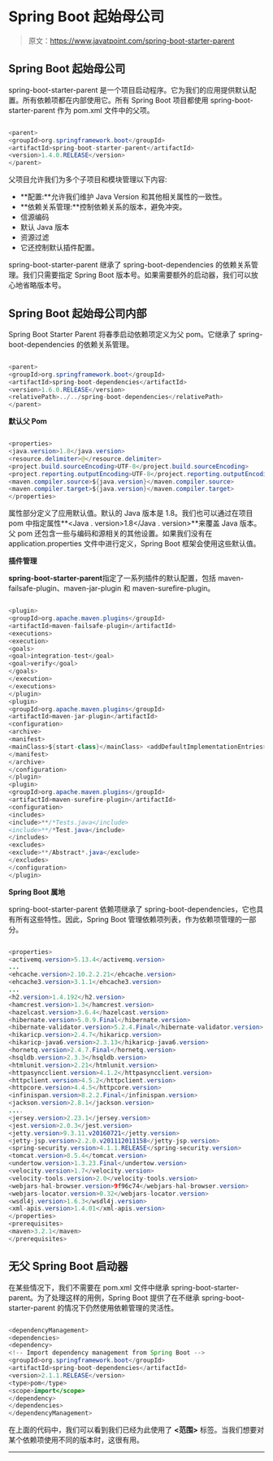 # Spring Boot 起始母公司

> 原文：<https://www.javatpoint.com/spring-boot-starter-parent>

## Spring Boot 起始母公司

spring-boot-starter-parent 是一个项目启动程序。它为我们的应用提供默认配置。所有依赖项都在内部使用它。所有 Spring Boot 项目都使用 spring-boot-starter-parent 作为 pom.xml 文件中的父项。

```java

<parent>
<groupId>org.springframework.boot</groupId>
<artifactId>spring-boot-starter-parent</artifactId>
<version>1.4.0.RELEASE</version>
</parent>

```

父项目允许我们为多个子项目和模块管理以下内容:

*   **配置:**允许我们维护 Java Version 和其他相关属性的一致性。
*   **依赖关系管理:**控制依赖关系的版本，避免冲突。
*   信源编码
*   默认 Java 版本
*   资源过滤
*   它还控制默认插件配置。

spring-boot-starter-parent 继承了 spring-boot-dependencies 的依赖关系管理。我们只需要指定 Spring Boot 版本号。如果需要额外的启动器，我们可以放心地省略版本号。

## Spring Boot 起始母公司内部

Spring Boot Starter Parent 将春季启动依赖项定义为父 pom。它继承了 spring-boot-dependencies 的依赖关系管理。

```java

<parent>
<groupId>org.springframework.boot</groupId>
<artifactId>spring-boot-dependencies</artifactId>
<version>1.6.0.RELEASE</version>
<relativePath>../../spring-boot-dependencies</relativePath>
</parent>

```

**默认父 Pom**

```java

<properties>
<java.version>1.8</java.version>
<resource.delimiter>@</resource.delimiter> 
<project.build.sourceEncoding>UTF-8</project.build.sourceEncoding>
<project.reporting.outputEncoding>UTF-8</project.reporting.outputEncoding>
<maven.compiler.source>${java.version}</maven.compiler.source>
<maven.compiler.target>${java.version}</maven.compiler.target>
</properties>

```

属性部分定义了应用默认值。默认的 Java 版本是 1.8。我们也可以通过在项目 pom 中指定属性**<Java . version>1.8</Java . version>**来覆盖 Java 版本。父 pom 还包含一些与编码和源相关的其他设置。如果我们没有在 application.properties 文件中进行定义，Spring Boot 框架会使用这些默认值。

**插件管理**

**spring-boot-starter-parent**指定了一系列插件的默认配置，包括 maven-failsafe-plugin、maven-jar-plugin 和 maven-surefire-plugin。

```java

<plugin>
<groupId>org.apache.maven.plugins</groupId>
<artifactId>maven-failsafe-plugin</artifactId>
<executions>
<execution>
<goals>
<goal>integration-test</goal>
<goal>verify</goal>
</goals>
</execution>
</executions>
</plugin>
<plugin>
<groupId>org.apache.maven.plugins</groupId>
<artifactId>maven-jar-plugin</artifactId>
<configuration>
<archive>
<manifest>
<mainClass>${start-class}</mainClass> <addDefaultImplementationEntries>true</addDefaultImplementationEntries>
</manifest>
</archive>
</configuration>
</plugin>
<plugin>
<groupId>org.apache.maven.plugins</groupId>
<artifactId>maven-surefire-plugin</artifactId>
<configuration>
<includes>
<include>**/*Tests.java</include>
<include>**/*Test.java</include>
</includes>
<excludes>
<exclude>**/Abstract*.java</exclude>
</excludes>
</configuration>
</plugin>

```

**Spring Boot 属地**

spring-boot-starter-parent 依赖项继承了 spring-boot-dependencies，它也具有所有这些特性。因此，Spring Boot 管理依赖项列表，作为依赖项管理的一部分。

```java

<properties>
<activemq.version>5.13.4</activemq.version>
...
<ehcache.version>2.10.2.2.21</ehcache.version>
<ehcache3.version>3.1.1</ehcache3.version>
...
<h2.version>1.4.192</h2.version>
<hamcrest.version>1.3</hamcrest.version>
<hazelcast.version>3.6.4</hazelcast.version>
<hibernate.version>5.0.9.Final</hibernate.version>
<hibernate-validator.version>5.2.4.Final</hibernate-validator.version>
<hikaricp.version>2.4.7</hikaricp.version>
<hikaricp-java6.version>2.3.13</hikaricp-java6.version>
<hornetq.version>2.4.7.Final</hornetq.version>
<hsqldb.version>2.3.3</hsqldb.version>
<htmlunit.version>2.21</htmlunit.version>
<httpasyncclient.version>4.1.2</httpasyncclient.version>
<httpclient.version>4.5.2</httpclient.version>
<httpcore.version>4.4.5</httpcore.version>
<infinispan.version>8.2.2.Final</infinispan.version>
<jackson.version>2.8.1</jackson.version>
....
<jersey.version>2.23.1</jersey.version>
<jest.version>2.0.3</jest.version>
<jetty.version>9.3.11.v20160721</jetty.version>
<jetty-jsp.version>2.2.0.v201112011158</jetty-jsp.version>
<spring-security.version>4.1.1.RELEASE</spring-security.version>
<tomcat.version>8.5.4</tomcat.version>
<undertow.version>1.3.23.Final</undertow.version>
<velocity.version>1.7</velocity.version>
<velocity-tools.version>2.0</velocity-tools.version>
<webjars-hal-browser.version>9f96c74</webjars-hal-browser.version>
<webjars-locator.version>0.32</webjars-locator.version>
<wsdl4j.version>1.6.3</wsdl4j.version>
<xml-apis.version>1.4.01</xml-apis.version>
</properties>
<prerequisites>
<maven>3.2.1</maven>
</prerequisites>

```

## 无父 Spring Boot 启动器

在某些情况下，我们不需要在 pom.xml 文件中继承 spring-boot-starter-parent。为了处理这样的用例，Spring Boot 提供了在不继承 spring-boot-starter-parent 的情况下仍然使用依赖管理的灵活性。

```java

<dependencyManagement>
<dependencies>
<dependency>
<!-- Import dependency management from Spring Boot -->
<groupId>org.springframework.boot</groupId>
<artifactId>spring-boot-dependencies</artifactId>
<version>2.1.1.RELEASE</version>
<type>pom</type>
<scope>import</scope>
</dependency>
</dependencies>
</dependencyManagement>

```

在上面的代码中，我们可以看到我们已经为此使用了 **<范围>** 标签。当我们想要对某个依赖项使用不同的版本时，这很有用。

* * *